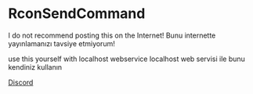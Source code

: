 # RconSendCommand

I do not recommend posting this on the Internet!
Bunu internette yayınlamanızı tavsiye etmiyorum!

use this yourself with localhost webservice
localhost web servisi ile bunu kendiniz kullanın

[Discord](https://discord.gg/6W69RDCR3Y)
